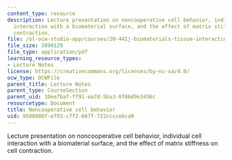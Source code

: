 ```yaml
---
content_type: resource
description: Lecture presentation on noncooperative cell behavior, individual cell
  interaction with a biomaterial surface, and the effect of matrix stiffness on cell
  contraction.
file: /ol-ocw-studio-app/courses/20-441j-biomaterials-tissue-interactions-fall-2009/9580886fef93c7f2667f722ccccebca9_MIT20_441JF09_lec13_iy.pdf
file_size: 3890129
file_type: application/pdf
learning_resource_types:
- Lecture Notes
license: https://creativecommons.org/licenses/by-nc-sa/4.0/
ocw_type: OCWFile
parent_title: Lecture Notes
parent_type: CourseSection
parent_uid: 10ee7baf-ff91-ea7d-5ba3-0f86d9e3456c
resourcetype: Document
title: Noncooperative cell behavior
uid: 9580886f-ef93-c7f2-667f-722ccccebca9
---
```

Lecture presentation on noncooperative cell behavior, individual cell interaction with a biomaterial surface, and the effect of matrix stiffness on cell contraction.